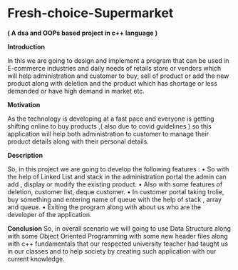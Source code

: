 # Fresh-choice-Supermarket
**( A dsa and OOPs based project in c++ language )**

**Introduction**

In this we are going to design and implement a program that can be used in E-commerce industries and daily needs of retails store or vendors which 
will help administration and customer to buy, sell of product or add the new product along with deletion and the product which has shortage or less demanded
or have high demand in market etc. 

**Motivation**

As the technology is developing at a fast pace and everyone is getting shifting online to buy products ,( also due to covid guidelines ) so this application will help both administration to customer to manage their product details along with their personal details. 

**Description**

So, in this project we are going to develop the following features : 
• So with the help of Linked List and stack in the administration 
portal the admin can add , display or modify the existing 
product. 
• Also with some features of deletion, customer list, deque 
customer. 
• In customer portal taking trolie, buy something and entering 
name of queue with the help of stack , array and queue. 
• Exiting the program along with about us who are the developer 
of the application. 

**Conclusion**
So, in overall scenario we will going to use Data Structure along with some Object Oriented Programming with some new header files along with c++ fundamentals that our respected university teacher had taught us in our classes and to help society by creating such application with our current knowledge. 
